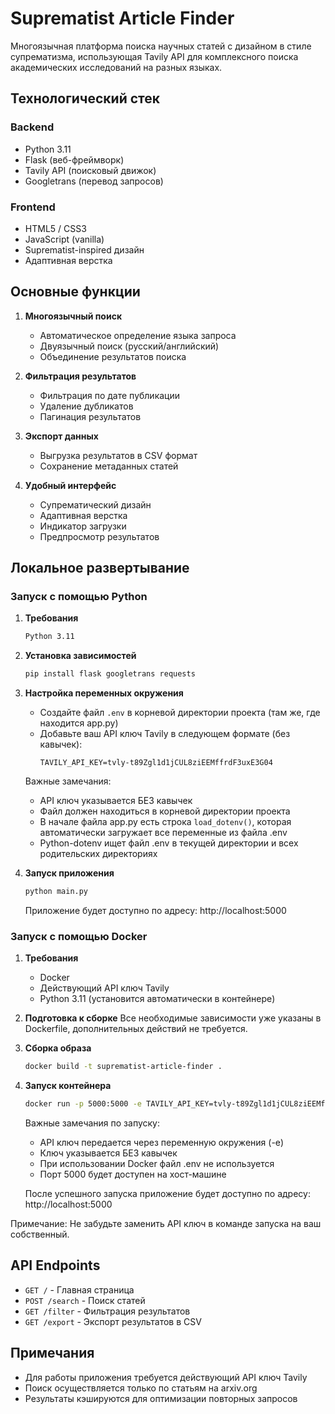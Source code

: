 # Suprematist Article Finder

Многоязычная платформа поиска научных статей с дизайном в стиле супрематизма, использующая Tavily API для комплексного поиска академических исследований на разных языках.

## Технологический стек

### Backend
- Python 3.11
- Flask (веб-фреймворк)
- Tavily API (поисковый движок)
- Googletrans (перевод запросов)

### Frontend
- HTML5 / CSS3
- JavaScript (vanilla)
- Suprematist-inspired дизайн
- Адаптивная верстка

## Основные функции

1. **Многоязычный поиск**
   - Автоматическое определение языка запроса
   - Двуязычный поиск (русский/английский)
   - Объединение результатов поиска

2. **Фильтрация результатов**
   - Фильтрация по дате публикации
   - Удаление дубликатов
   - Пагинация результатов

3. **Экспорт данных**
   - Выгрузка результатов в CSV формат
   - Сохранение метаданных статей

4. **Удобный интерфейс**
   - Супрематический дизайн
   - Адаптивная верстка
   - Индикатор загрузки
   - Предпросмотр результатов

## Локальное развертывание

### Запуск с помощью Python

1. **Требования**
   ```bash
   Python 3.11
   ```

2. **Установка зависимостей**
   ```bash
   pip install flask googletrans requests
   ```

3. **Настройка переменных окружения**
   - Создайте файл `.env` в корневой директории проекта (там же, где находится app.py)
   - Добавьте ваш API ключ Tavily в следующем формате (без кавычек):
     ```
     TAVILY_API_KEY=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
     ```
   
   Важные замечания:
   - API ключ указывается БЕЗ кавычек
   - Файл должен находиться в корневой директории проекта
   - В начале файла app.py есть строка `load_dotenv()`, которая автоматически загружает все переменные из файла .env
   - Python-dotenv ищет файл .env в текущей директории и всех родительских директориях

4. **Запуск приложения**
   ```bash
   python main.py
   ```
   Приложение будет доступно по адресу: http://localhost:5000

### Запуск с помощью Docker

1. **Требования**
   - Docker
   - Действующий API ключ Tavily
   - Python 3.11 (установится автоматически в контейнере)

2. **Подготовка к сборке**
   Все необходимые зависимости уже указаны в Dockerfile, дополнительных действий не требуется.

3. **Сборка образа**
   ```bash
   docker build -t suprematist-article-finder .
   ```

4. **Запуск контейнера**
   ```bash
   docker run -p 5000:5000 -e TAVILY_API_KEY=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 suprematist-article-finder
   ```
   
   Важные замечания по запуску:
   - API ключ передается через переменную окружения (-e)
   - Ключ указывается БЕЗ кавычек
   - При использовании Docker файл .env не используется
   - Порт 5000 будет доступен на хост-машине
   
   После успешного запуска приложение будет доступно по адресу: http://localhost:5000

Примечание: Не забудьте заменить API ключ в команде запуска на ваш собственный.

## API Endpoints

- `GET /` - Главная страница
- `POST /search` - Поиск статей
- `GET /filter` - Фильтрация результатов
- `GET /export` - Экспорт результатов в CSV

## Примечания
- Для работы приложения требуется действующий API ключ Tavily
- Поиск осуществляется только по статьям на arxiv.org
- Результаты кэшируются для оптимизации повторных запросов
